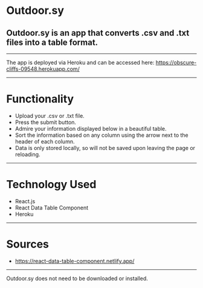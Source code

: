 
# Outdoor.sy
## Outdoor.sy is an app that converts .csv and .txt files into a table format.
----------
The app is deployed via Heroku and can be accessed here:
https://obscure-cliffs-09548.herokuapp.com/

-------------
# Functionality
- Upload your .csv or .txt file.
- Press the submit button.
- Admire your information displayed below in a beautiful table.
- Sort the information based on any column using the arrow next to the header of each column.
- Data is only stored locally, so will not be saved upon leaving the page or reloading.

--------
# Technology Used
- React.js
- React Data Table Component
- Heroku
-------------
# Sources
- https://react-data-table-component.netlify.app/
----------
Outdoor.sy does not need to be downloaded or installed. 